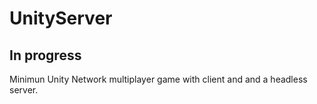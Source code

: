 # UnityServer

## In progress

Minimun Unity Network multiplayer game with client and and a headless server.
